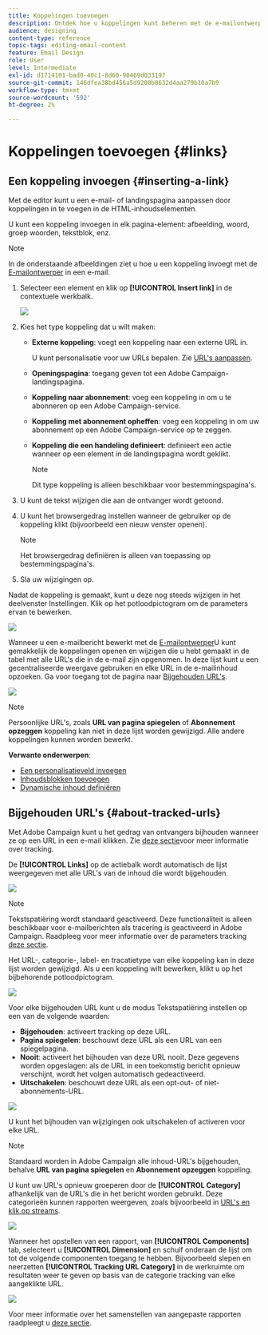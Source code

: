 ```yaml
---
title: Koppelingen toevoegen
description: Ontdek hoe u koppelingen kunt beheren met de e-mailontwerper.
audience: designing
content-type: reference
topic-tags: editing-email-content
feature: Email Design
role: User
level: Intermediate
exl-id: d1714101-bad0-40c1-8d60-90469d033197
source-git-commit: 146dfea38bd456a5d9200b0632d4aa279b10a7b9
workflow-type: tm+mt
source-wordcount: '592'
ht-degree: 2%

---
```


# Koppelingen toevoegen {#links}

## Een koppeling invoegen {#inserting-a-link}

Met de editor kunt u een e-mail- of landingspagina aanpassen door koppelingen in te voegen in de HTML-inhoudselementen.

U kunt een koppeling invoegen in elk pagina-element: afbeelding, woord, groep woorden, tekstblok, enz.

>[!NOTE]
>
>In de onderstaande afbeeldingen ziet u hoe u een koppeling invoegt met de [E-mailontwerper](../../designing/using/designing-content-in-adobe-campaign.md) in een e-mail.

1. Selecteer een element en klik op **[!UICONTROL Insert link]** in de contextuele werkbalk.

   ![](assets/des_insert_link.png)

1. Kies het type koppeling dat u wilt maken:

   * **Externe koppeling**: voegt een koppeling naar een externe URL in.

      U kunt personalisatie voor uw URLs bepalen. Zie [URL&#39;s aanpassen](personalization.md#personalizing-urls).

   * **Openingspagina**: toegang geven tot een Adobe Campaign-landingspagina.
   * **Koppeling naar abonnement**: voeg een koppeling in om u te abonneren op een Adobe Campaign-service.
   * **Koppeling met abonnement opheffen**: voeg een koppeling in om uw abonnement op een Adobe Campaign-service op te zeggen.
   * **Koppeling die een handeling definieert**: definieert een actie wanneer op een element in de landingspagina wordt geklikt.

      >[!NOTE]
      >
      >Dit type koppeling is alleen beschikbaar voor bestemmingspagina&#39;s.

1. U kunt de tekst wijzigen die aan de ontvanger wordt getoond.
1. U kunt het browsergedrag instellen wanneer de gebruiker op de koppeling klikt (bijvoorbeeld een nieuw venster openen).

   >[!NOTE]
   >
   >Het browsergedrag definiëren is alleen van toepassing op bestemmingspagina&#39;s.

1. Sla uw wijzigingen op.

Nadat de koppeling is gemaakt, kunt u deze nog steeds wijzigen in het deelvenster Instellingen. Klik op het potloodpictogram om de parameters ervan te bewerken.

![](assets/des_link_edit.png)

Wanneer u een e-mailbericht bewerkt met de [E-mailontwerper](../../designing/using/designing-content-in-adobe-campaign.md)U kunt gemakkelijk de koppelingen openen en wijzigen die u hebt gemaakt in de tabel met alle URL&#39;s die in de e-mail zijn opgenomen. In deze lijst kunt u een gecentraliseerde weergave gebruiken en elke URL in de e-mailinhoud opzoeken. Ga voor toegang tot de pagina naar [Bijgehouden URL&#39;s](#about-tracked-urls).

![](assets/des_link_list.png)

>[!NOTE]
>
>Persoonlijke URL&#39;s, zoals **URL van pagina spiegelen** of **Abonnement opzeggen** koppeling kan niet in deze lijst worden gewijzigd. Alle andere koppelingen kunnen worden bewerkt.

**Verwante onderwerpen**:

* [Een personalisatieveld invoegen](../../designing/using/personalization.md#inserting-a-personalization-field)
* [Inhoudsblokken toevoegen](../../designing/using/personalization.md#adding-a-content-block)
* [Dynamische inhoud definiëren](../../designing/using/personalization.md#defining-dynamic-content-in-an-email)

## Bijgehouden URL&#39;s {#about-tracked-urls}

Met Adobe Campaign kunt u het gedrag van ontvangers bijhouden wanneer ze op een URL in een e-mail klikken. Zie [deze sectie](../../sending/using/tracking-messages.md#about-tracking)voor meer informatie over tracking.

De **[!UICONTROL Links]** op de actiebalk wordt automatisch de lijst weergegeven met alle URL&#39;s van de inhoud die wordt bijgehouden.

![](assets/des_links.png)

>[!NOTE]
>
>Tekstspatiëring wordt standaard geactiveerd. Deze functionaliteit is alleen beschikbaar voor e-mailberichten als tracering is geactiveerd in Adobe Campaign. Raadpleeg voor meer informatie over de parameters tracking [deze sectie](../../administration/using/configuring-email-channel.md#tracking-parameters).

Het URL-, categorie-, label- en tracatietype van elke koppeling kan in deze lijst worden gewijzigd. Als u een koppeling wilt bewerken, klikt u op het bijbehorende potloodpictogram.

![](assets/des_links_tracking.png)

Voor elke bijgehouden URL kunt u de modus Tekstspatiëring instellen op een van de volgende waarden:

* **Bijgehouden**: activeert tracking op deze URL.
* **Pagina spiegelen**: beschouwt deze URL als een URL van een spiegelpagina.
* **Nooit**: activeert het bijhouden van deze URL nooit. Deze gegevens worden opgeslagen: als de URL in een toekomstig bericht opnieuw verschijnt, wordt het volgen automatisch gedeactiveerd.
* **Uitschakelen**: beschouwt deze URL als een opt-out- of niet-abonnements-URL.

![](assets/des_link_tracking_type.png)

U kunt het bijhouden van wijzigingen ook uitschakelen of activeren voor elke URL.

>[!NOTE]
>
>Standaard worden in Adobe Campaign alle inhoud-URL&#39;s bijgehouden, behalve **URL van pagina spiegelen** en **Abonnement opzeggen** koppeling.

U kunt uw URL&#39;s opnieuw groeperen door de **[!UICONTROL Category]** afhankelijk van de URL&#39;s die in het bericht worden gebruikt. Deze categorieën kunnen rapporten weergeven, zoals bijvoorbeeld in [URL&#39;s en klik op streams](../../reporting/using/urls-and-click-streams.md).

![](assets/des_link_tracking_category.png)

Wanneer het opstellen van een rapport, van **[!UICONTROL Components]** tab, selecteert u **[!UICONTROL Dimension]** en schuif onderaan de lijst om tot de volgende componenten toegang te hebben. Bijvoorbeeld slepen en neerzetten **[!UICONTROL Tracking URL Category]** in de werkruimte om resultaten weer te geven op basis van de categorie tracking van elke aangeklikte URL.

![](assets/des_link_tracking_report.png)

Voor meer informatie over het samenstellen van aangepaste rapporten raadpleegt u [deze sectie](../../reporting/using/about-dynamic-reports.md).
